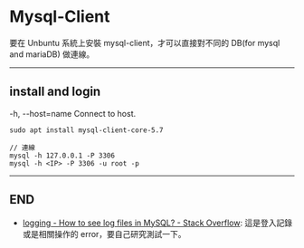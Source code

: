 # Mysql-Client

要在 Unbuntu 系統上安裝 mysql-client，才可以直接對不同的 DB(for mysql and mariaDB) 做連線。

---

## install and login

-h, --host=name     Connect to host.

```{}
sudo apt install mysql-client-core-5.7

// 連線
mysql -h 127.0.0.1 -P 3306
mysql -h <IP> -P 3306 -u root -p
```

---

## END

- [logging - How to see log files in MySQL? - Stack Overflow](https://stackoverflow.com/questions/5441972/how-to-see-log-files-in-mysql): 這是登入記錄或是相關操作的 error，要自己研究測試一下。
